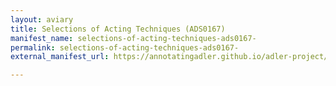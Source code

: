 ```yaml
---
layout: aviary
title: Selections of Acting Techniques (ADS0167)
manifest_name: selections-of-acting-techniques-ads0167-
permalink: selections-of-acting-techniques-ads0167-
external_manifest_url: https://annotatingadler.github.io/adler-project/selections-of-acting-techniques-ads0167-/manifest.json

---
```

<!-- Add an essay or interpretive material below this line,
using HTML or markdown.  Do not modify this file above this line -->

